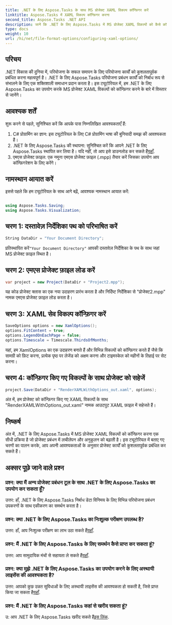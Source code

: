 ```yaml
---
title: .NET के लिए Aspose.Tasks के साथ MS प्रोजेक्ट XAML विकल्प कॉन्फ़िगर करें
linktitle: Aspose.Tasks में XAML विकल्प कॉन्फ़िगर करना
second_title: Aspose.Tasks .NET API
description: जानें कि .NET के लिए Aspose.Tasks में MS प्रोजेक्ट XAML विकल्पों को कैसे कॉन्फ़िगर करें। चरण-दर-चरण मार्गदर्शन के साथ परियोजना प्रबंधन लचीलापन और अनुकूलन बढ़ाएँ।
type: docs
weight: 10
url: /hi/net/file-format-options/configuring-xaml-options/
---
```

## परिचय
.NET विकास की दुनिया में, परियोजना के सफल समापन के लिए परियोजना कार्यों को कुशलतापूर्वक प्रबंधित करना महत्वपूर्ण है। .NET के लिए Aspose.Tasks परियोजना प्रबंधन कार्यों को निर्बाध रूप से संभालने के लिए एक शक्तिशाली समाधान प्रदान करता है। इस ट्यूटोरियल में, हम .NET के लिए Aspose.Tasks का उपयोग करके MS प्रोजेक्ट XAML विकल्पों को कॉन्फ़िगर करने के बारे में विस्तार से जानेंगे। 
## आवश्यक शर्तें
शुरू करने से पहले, सुनिश्चित करें कि आपके पास निम्नलिखित आवश्यकताएँ हैं:
1. C# प्रोग्रामिंग का ज्ञान: इस ट्यूटोरियल के लिए C# प्रोग्रामिंग भाषा की बुनियादी समझ की आवश्यकता है।
2.  .NET के लिए Aspose.Tasks की स्थापना: सुनिश्चित करें कि आपने .NET के लिए Aspose.Tasks स्थापित कर लिया है। यदि नहीं, तो आप इसे डाउनलोड कर सकते हैं[यहाँ](https://releases.aspose.com/tasks/net/).
3. एमएस प्रोजेक्ट फ़ाइल: एक नमूना एमएस प्रोजेक्ट फ़ाइल (.mpp) तैयार करें जिसका उपयोग आप कॉन्फ़िगरेशन के लिए करेंगे।
## नामस्थान आयात करें
इससे पहले कि हम ट्यूटोरियल के साथ आगे बढ़ें, आवश्यक नामस्थान आयात करें:
```csharp

using Aspose.Tasks.Saving;
using Aspose.Tasks.Visualization;
```
## चरण 1: दस्तावेज़ निर्देशिका पथ को परिभाषित करें
```csharp
String DataDir = "Your Document Directory";
```
 प्रतिस्थापित करें`"Your Document Directory"` आपकी दस्तावेज़ निर्देशिका के पथ के साथ जहां MS प्रोजेक्ट फ़ाइल स्थित है।
## चरण 2: एमएस प्रोजेक्ट फ़ाइल लोड करें
```csharp
var project = new Project(DataDir + "Project2.mpp");
```
यह कोड प्रोजेक्ट क्लास का एक नया उदाहरण प्रारंभ करता है और निर्दिष्ट निर्देशिका से "प्रोजेक्ट2.mpp" नामक एमएस प्रोजेक्ट फ़ाइल लोड करता है।
## चरण 3: XAML सेव विकल्प कॉन्फ़िगर करें
```csharp
SaveOptions options = new XamlOptions();
options.FitContent = true;
options.LegendOnEachPage = false;
options.Timescale = Timescale.ThirdsOfMonths;
```
यहां, हम XamlOptions का एक उदाहरण बनाते हैं और विभिन्न विकल्पों को कॉन्फ़िगर करते हैं जैसे कि सामग्री को फ़िट करना, प्रत्येक पृष्ठ पर लेजेंड को अक्षम करना और टाइमस्केल को महीनों के तिहाई पर सेट करना।
## चरण 4: कॉन्फ़िगर किए गए विकल्पों के साथ प्रोजेक्ट को सहेजें
```csharp
project.Save(DataDir + "RenderXAMLWithOptions_out.xaml", options);
```
अंत में, हम प्रोजेक्ट को कॉन्फ़िगर किए गए XAML विकल्पों के साथ "RenderXAMLWithOptions_out.xaml" नामक आउटपुट XAML फ़ाइल में सहेजते हैं।
## निष्कर्ष
अंत में, .NET के लिए Aspose.Tasks में MS प्रोजेक्ट XAML विकल्पों को कॉन्फ़िगर करना एक सीधी प्रक्रिया है जो प्रोजेक्ट प्रबंधन में लचीलेपन और अनुकूलन को बढ़ाती है। इस ट्यूटोरियल में बताए गए चरणों का पालन करके, आप अपनी आवश्यकताओं के अनुसार प्रोजेक्ट कार्यों को कुशलतापूर्वक प्रबंधित कर सकते हैं।

## अक्सर पूछे जाने वाले प्रश्न

### प्रश्न: क्या मैं अन्य प्रोजेक्ट प्रबंधन टूल के साथ .NET के लिए Aspose.Tasks का उपयोग कर सकता हूँ?

उत्तर: हाँ, .NET के लिए Aspose.Tasks निर्बाध डेटा विनिमय के लिए विभिन्न परियोजना प्रबंधन उपकरणों के साथ एकीकरण का समर्थन करता है।

### प्रश्न: क्या .NET के लिए Aspose.Tasks का निःशुल्क परीक्षण उपलब्ध है?

 उत्तर: हाँ, आप निःशुल्क परीक्षण का लाभ उठा सकते हैं[यहाँ](https://releases.aspose.com/).

### प्रश्न: मैं .NET के लिए Aspose.Tasks के लिए समर्थन कैसे प्राप्त कर सकता हूं?

 उत्तर: आप सामुदायिक मंचों से सहायता ले सकते हैं[यहाँ](https://forum.aspose.com/c/tasks/15).

### प्रश्न: क्या मुझे .NET के लिए Aspose.Tasks का उपयोग करने के लिए अस्थायी लाइसेंस की आवश्यकता है?

उत्तर: आपको कुछ उन्नत सुविधाओं के लिए अस्थायी लाइसेंस की आवश्यकता हो सकती है, जिसे प्राप्त किया जा सकता है[यहाँ](https://purchase.aspose.com/temporary-license/).

### प्रश्न: मैं .NET के लिए Aspose.Tasks कहां से खरीद सकता हूं?

 उ: आप .NET के लिए Aspose.Tasks खरीद सकते हैं[इस लिंक](https://purchase.aspose.com/buy).